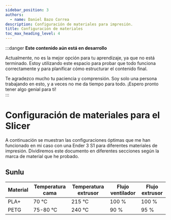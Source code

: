 ```yaml
---
sidebar_position: 3
authors:
  - name: Daniel Bazo Correa
description: Configuración de materiales para impresión.
title: Configuración de materiales
toc_max_heading_level: 4
---
```


:::danger **Este contenido aún está en desarrollo**

Actualmente, no es la mejor opción para tu aprendizaje, ya que no está terminado. Estoy utilizando este espacio para probar que todo funciona correctamente y para planificar cómo estructurar el contenido final.

Te agradezco mucho tu paciencia y comprensión. Soy solo una persona trabajando en esto, y a veces no me da tiempo para todo. ¡Espero pronto tener algo genial para ti!  
:::

# Configuración de materiales para el Slicer

A continuación se muestran las configuraciones óptimas que me han funcionado en mi caso con una Ender 3 S1 para diferentes materiales de impresión. Dividiremos este documento en diferentes secciones según la marca de material que he probado.

## Sunlu

| Material | Temperatura cama | Temperatura extrusor | Flujo ventilador | Flujo extrusor |
| -------- | ---------------- | -------------------- | ---------------- | -------------- |
| PLA+     | 70 °C            | 215 °C               | 100 %            | 100 %          |
| PETG     | 75-80 °C         | 240 °C               | 90 %             | 95 %           |
